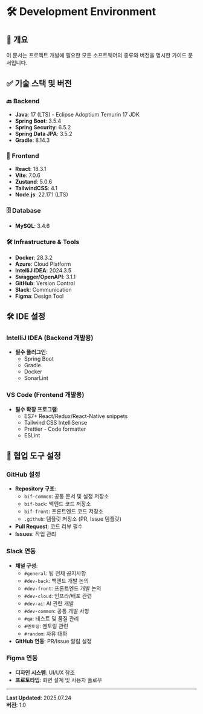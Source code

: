 # 🛠️ Development Environment

## 📌 개요
이 문서는 프로젝트 개발에 필요한 모든 소프트웨어의 종류와 버전을 명시한 가이드 문서입니다.

## ✅ 기술 스택 및 버전

### 🔙 Backend
- **Java**: 17 (LTS) - Eclipse Adoptium Temurin 17 JDK
- **Spring Boot**: 3.5.4
- **Spring Security**: 6.5.2
- **Spring Data JPA**: 3.5.2
- **Gradle**: 8.14.3

### 🎨 Frontend
- **React**: 18.3.1
- **Vite**: 7.0.6
- **Zustand**: 5.0.6
- **TailwindCSS**: 4.1
- **Node.js**: 22.17.1 (LTS)

### 🗄️ Database
- **MySQL**: 3.4.6

### 🛠️ Infrastructure & Tools
- **Docker**: 28.3.2
- **Azure**: Cloud Platform
- **IntelliJ IDEA**: 2024.3.5
- **Swagger/OpenAPI**: 3.1.1
- **GitHub**: Version Control
- **Slack**: Communication
- **Figma**: Design Tool

## 🛠️ IDE 설정

### IntelliJ IDEA (Backend 개발용)
- **필수 플러그인**:
  - Spring Boot
  - Gradle
  - Docker
  - SonarLint

### VS Code (Frontend 개발용)
- **필수 확장 프로그램**:
  - ES7+ React/Redux/React-Native snippets
  - Tailwind CSS IntelliSense
  - Prettier - Code formatter
  - ESLint

## 🤝 협업 도구 설정

### GitHub 설정
- **Repository 구조**:
  - `bif-common`: 공통 문서 및 설정 저장소
  - `bif-back`: 백엔드 코드 저장소
  - `bif-front`: 프론트엔드 코드 저장소
  - `.github`: 템플릿 저장소 (PR, Issue 템플릿)
- **Pull Request**: 코드 리뷰 필수
- **Issues**: 작업 관리

### Slack 연동
- **채널 구성**:
  - `#general`: 팀 전체 공지사항
  - `#dev-back`: 백엔드 개발 논의
  - `#dev-front`: 프론트엔드 개발 논의
  - `#dev-cloud`: 인프라/배포 관련
  - `#dev-ai`: AI 관련 개발
  - `#dev-common`: 공통 개발 사항
  - `#qa`: 테스트 및 품질 관리
  - `#멘토링`: 멘토링 관련
  - `#random`: 자유 대화
- **GitHub 연동**: PR/Issue 알림 설정

### Figma 연동
- **디자인 시스템**: UI/UX 참조
- **프로토타입**: 화면 설계 및 사용자 플로우

---

**Last Updated**: 2025.07.24  
**버전**: 1.0
